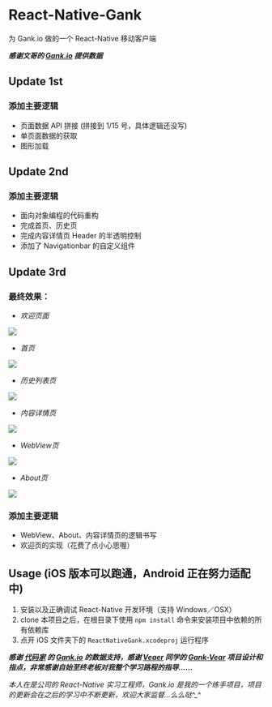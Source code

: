 # React-Native-Gank

为 Gank.io 做的一个 React-Native 移动客户端  

***感谢文哥的 [Gank.io](http://.gank.io) 提供数据***

## Update 1st

### 添加主要逻辑

* 页面数据 API 拼接 (拼接到 1/15 号，具体逻辑还没写)
* 单页面数据的获取
* 图形加载



## Update 2nd

### 添加主要逻辑

* 面向对象编程的代码重构
* 完成首页、历史页
* 完成内容详情页 Header 的半透明控制
* 添加了 Navigationbar 的自定义组件

## Update 3rd

### 最终效果：

* *欢迎页面*

![](http://ww3.sinaimg.cn/large/005zU9b3gw1f0d6ygb9adj30h90uoq3j.jpg) 



* *首页*

![](http://ww2.sinaimg.cn/large/005zU9b3gw1f0d6xf6nc0j30h90uote9.jpg)  



* *历史列表页*

![](http://ww4.sinaimg.cn/large/005zU9b3gw1f0d6zq5ycdj30h90uo0yn.jpg)  



* *内容详情页*

![](http://ww1.sinaimg.cn/large/005zU9b3gw1f0d7075oisj30h90uoq85.jpg)



* *WebView页*

![](http://ww1.sinaimg.cn/large/005zU9b3gw1f0d70keqm4j30h90uoq5o.jpg)



* *About页*

![](http://ww2.sinaimg.cn/large/005zU9b3gw1f0d70y9n2bj30h90uotbi.jpg)  

### 添加主要逻辑

* WebView、About、内容详情页的逻辑书写
* 欢迎页的实现（花费了点小心思喔）



## Usage (iOS 版本可以跑通，Android 正在努力适配中)

1. 安装以及正确调试 React-Native 开发环境（支持 Windows／OSX）
2. clone 本项目之后，在根目录下使用 `npm install`  命令来安装项目中依赖的所有依赖库
3. 点开 iOS 文件夹下的 `ReactNativeGank.xcodeproj` 运行程序

***感谢 [代码家](http://daimajia.com) 的 [Gank.io](http://gank.io) 的数据支持，感谢 [Veaer](https://github.com/Veaer) 同学的 [Gank-Vear](https://github.com/Veaer/Gank-Veaer) 项目设计和指点，非常感谢自始至终老板对我整个学习路程的指导......***  

*本人在是公司的 React-Native 实习工程师，Gank.io 是我的一个练手项目，项目的更新会在之后的学习中不断更新，欢迎大家监督...么么哒^_^*